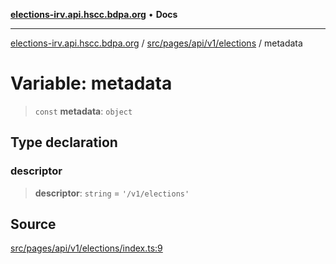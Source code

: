 [**elections-irv.api.hscc.bdpa.org**](../../../../../../README.md) • **Docs**

***

[elections-irv.api.hscc.bdpa.org](../../../../../../README.md) / [src/pages/api/v1/elections](../README.md) / metadata

# Variable: metadata

> `const` **metadata**: `object`

## Type declaration

### descriptor

> **descriptor**: `string` = `'/v1/elections'`

## Source

[src/pages/api/v1/elections/index.ts:9](https://github.com/Xunnamius/elections_irv.api.hscc.bdpa.org/blob/c917ea60595d63d322e4038beb12d08f7d64cdd2/src/pages/api/v1/elections/index.ts#L9)
